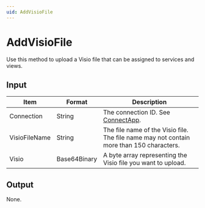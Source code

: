 ```yaml
---
uid: AddVisioFile
---
```


# AddVisioFile

Use this method to upload a Visio file that can be assigned to services and views.

## Input

| Item          | Format       | Description                                                                                  |
|---------------|--------------|----------------------------------------------------------------------------------------------|
| Connection    | String       | The connection ID. See [ConnectApp](xref:ConnectApp).                                         |
| VisioFileName | String       | The file name of the Visio file.<br> The file name may not contain more than 150 characters. |
| Visio         | Base64Binary | A byte array representing the Visio file you want to upload.                                 |

## Output

None.
